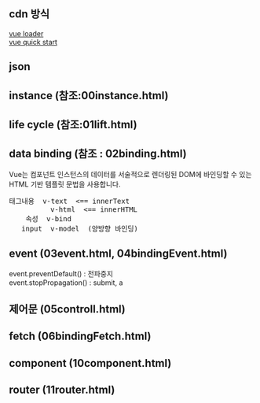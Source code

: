 ## cdn 방식

[vue loader](https://github.com/FranckFreiburger/vue3-sfc-loader)  
[vue quick start](https://v3-docs.vuejs-korea.org/guide/quick-start.html)  

## json

## instance (참조:00instance.html)

## life cycle (참조:01lift.html)

## data binding (참조 : 02binding.html)
Vue는 컴포넌트 인스턴스의 데이터를 서술적으로 렌더링된 DOM에 바인딩할 수 있는 HTML 기반 템플릿 문법을 사용합니다.
<pre>
태그내용  v-text  <== innerText  
          v-html  <== innerHTML  
    속성  v-bind
   input  v-model  (양방향 바인딩)
</pre>

## event (03event.html, 04bindingEvent.html)
event.preventDefault()  : 전파중지  
event.stopPropagation() : submit, a  

## 제어문 (05controll.html)

## fetch (06bindingFetch.html)

## component (10component.html)

## router (11router.html)
